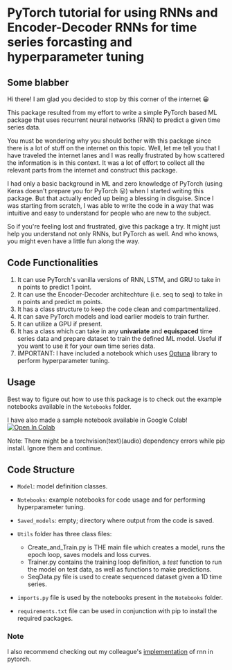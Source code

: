 # PyTorch tutorial for using RNNs and Encoder-Decoder RNNs for time series forcasting and hyperparameter tuning

## Some blabber

Hi there! I am glad you decided to stop by this corner of the internet :grinning:

This package resulted from my effort to write a simple PyTorch based ML package that uses recurrent neural networks (RNN) to predict a given time series data. 

You must be wondering why you should bother with this package since there is a lot of stuff on the internet on this topic. Well, let me tell you that I have traveled the internet lanes and I was really frustrated by how scattered the information is in this context. It was a lot of effort to collect all the relevant parts from the internet and construct this package. 

I had only a basic background in ML and zero knowledge of PyTorch (using Keras doesn't prepare you for PyTorch :stuck_out_tongue:) when I started writing this package. But that actually ended up being a blessing in disguise. Since I was starting from scratch, I was able to write the code in a way that was intuitive and easy to understand for people who are new to the subject.

So if you're feeling lost and frustrated, give this package a try. It might just help you understand not only RNNs, but PyTorch as well. And who knows, you might even have a little fun along the way.

## Code Functionalities
1. It can use PyTorch's vanilla versions of RNN, LSTM, and GRU to take in n points to predict 1 point.
2. It can use the Encoder-Decoder architechture (i.e. seq to seq) to take in n points and predict m points. 
3. It has a class structure to keep the code clean and compartmentalized.
4. It can save PyTorch models and load earlier models to train further.
5. It can utilize a GPU if present.
6. It has a class which can take in any **univariate** and **equispaced** time series data and prepare dataset to train the defined ML model. Useful if you want to use it for your own time series data.
7. IMPORTANT: I have included a notebook which uses [Optuna](https://optuna.org/) library to perform hyperparameter tuning.

## Usage
Best way to figure out how to use this package is to check out the example notebooks available in the `Notebooks` folder.

I have also made a sample notebook available in Google Colab!
[![Open In Colab](https://colab.research.google.com/assets/colab-badge.svg)](https://colab.research.google.com/drive/1dsP3FhY-qghqfcmn6TLaUkuyCaWAl8WL?usp=sharing)

Note: There might be a torchvision(text)(audio) dependency errors while pip install. Ignore them and continue.

## Code Structure
* `Model`: model definition classes. 

* `Notebooks`: example notebooks for code usage and for performing hyperparameter tuning.

* `Saved_models`: empty; directory where output from the code is saved.

* `Utils` folder has three class files:
    * Create_and_Train.py is THE main file which creates a model, runs the epoch loop, saves models and loss curves.
    * Trainer.py contains the training loop definition, a _test_ function to run the model on test data, as well as functions to make predictions. 
    * SeqData.py file is used to create sequenced dataset given a 1D time series.

* `imports.py` file is used by the notebooks present in the `Notebooks` folder.

* `requirements.txt` file can be used in conjunction with pip to install the required packages.

### Note 
I also recommend checking out my colleague's [implementation](https://github.com/lkulowski/LSTM_encoder_decoder) of rnn in pytorch.

